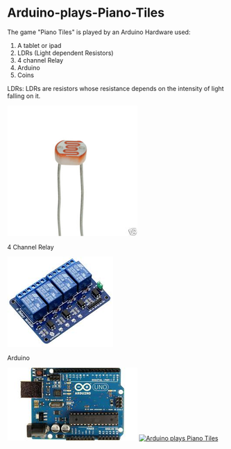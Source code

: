 # Arduino-plays-Piano-Tiles
The game "Piano Tiles" is played by an Arduino
Hardware used:
1. A tablet or ipad
2. LDRs (Light dependent Resistors)
3. 4 channel Relay
4. Arduino
5. Coins

LDRs:
LDRs are resistors whose resistance depends on the intensity of light falling on it.

!["LDR"](images/photo%20resistor.jpg)


4 Channel Relay

!["Relay"](images/4_channel_relay.jpg)


Arduino

!["Arduino"](images/Arduino.jpg)
[![Arduino plays Piano Tiles](https://img.youtube.com/vi/wpjbeW7Nug4/0.jpg)](https://www.youtube.com/watch?v=wpjbeW7Nug4)
